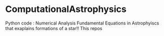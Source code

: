 # ComputationalAstrophysics
Python code : Numerical Analysis Fundamental  Equations in Astrophyiscs that exaplains formations of a star!!
This repos
